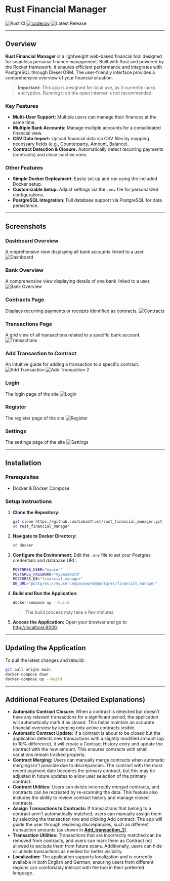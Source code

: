 
# Rust Financial Manager

![Rust CI](https://github.com/LukasTrust/rust_financial_manager/workflows/Rust%20CI/badge.svg) 
[![codecov](https://codecov.io/github/LukasTrust/rust_financial_manager/graph/badge.svg?token=7VRB83BLUS)](https://codecov.io/github/LukasTrust/rust_financial_manager)
![Latest Release](https://img.shields.io/github/v/release/LukasTrust/rust_financial_manager)

---

## Overview

**Rust Financial Manager** is a lightweight web-based financial tool designed for seamless personal finance management. Built with Rust and powered by the Rocket framework, it ensures efficient performance and integrates with PostgreSQL through Diesel ORM. The user-friendly interface provides a comprehensive overview of your financial situation.

> **Important:** This app is designed for local use, as it currently lacks encryption. Running it on the open internet is not recommended.

### Key Features
- **Multi-User Support:** Multiple users can manage their finances at the same time.
- **Multiple Bank Accounts:** Manage multiple accounts for a consolidated financial view.
- **CSV Data Import:** Upload financial data via CSV files by mapping necessary fields (e.g., Counterparty, Amount, Balance).
- **Contract Detection & Closure:** Automatically detect recurring payments (contracts) and close inactive ones.

### Other Features
- **Simple Docker Deployment:** Easily set up and run using the included Docker setup.
- **Customizable Setup:** Adjust settings via the `.env` file for personalized configurations.
- **PostgreSQL Integration:** Full database support via PostgreSQL for data persistence.

---

## Screenshots

### Dashboard Overview
A omprehensive view displaying all bank accounts linked to a user.
![Dashboard](screenshots/dashboard.png)

### Bank Overview
A comprehensive view displaying details of one bank linked to a user.
![Bank Overview](screenshots/bank_view.png)

### Contracts Page
Displays recurring payments or receipts identified as contracts.
![Contracts](screenshots/contracts.png)

### Transactions Page
A grid view of all transactions related to a specific bank account.
![Transactions](screenshots/transactions.png)

### Add Transaction to Contract
An intuitive guide for adding a transaction to a specific contract.
![Add Transaction](screenshots/add_to_contract_1.png)
![Add Transaction 2](screenshots/add_to_contract_2.png)

### Login
The login page of the site
![Login](screenshots/login.png)

### Register
The register page of the site
![Register](screenshots/register.png)

### Settings
The settings page of the site
![Settings](screenshots/settings.png)

---

## Installation

### Prerequisites
- Docker & Docker Compose

### Setup Instructions

1. **Clone the Repository:**
   ```bash
   git clone https://github.com/LukasTrust/rust_financial_manager.git
   cd rust_financial_manager
   ```

2. **Navigate to Docker Directory:**
   ```bash
   cd docker
   ```

3. **Configure the Environment:**
   Edit the `.env` file to set your Postgres credentials and database URL:
   ```bash
   POSTGRES_USER="myuser"
   POSTGRES_PASSWORD="mypassword"
   POSTGRES_DB="financial_manager"
   DB_URL="postgres://myuser:mypassword@postgres/financial_manager"
   ```

4. **Build and Run the Application:**
   ```bash
   docker-compose up --build
   ```
   > The build process may take a few minutes. 

5. **Access the Application:**
   Open your browser and go to [http://localhost:8000](http://localhost:8000).

---

## Updating the Application

To pull the latest changes and rebuild:

```bash
git pull origin main
docker-compose down
docker-compose up --build
```

---

## Additional Features (Detailed Explanations)
- **Automatic Contract Closure:** When a contract is detected but doesn't have any relevant transactions for a significant period, the application will automatically mark it as closed. This helps maintain an accurate financial overview by keeping only active contracts visible.
- **Automatic Contract Update:** If a contract is about to be closed but the application detects new transactions with a slightly modified amount (up to 10% difference), it will create a Contract History entry and update the contract with the new amount. This ensures contracts with small variations remain tracked properly.
- **Contract Merging:** Users can manually merge contracts when automatic merging isn't possible due to discrepancies. The contract with the most recent payment date becomes the primary contract, but this may be adjusted in future updates to allow user selection of the primary contract.
- **Contract Utilities:** Users can delete incorrectly merged contracts, and contracts can be recreated by re-scanning the data. This feature also includes the ability to review contract history and manage closed contracts.
- **Assign Transactions to Contracts:** If transactions that belong to a contract aren't automatically matched, users can manually assign them by selecting the transaction row and clicking Add contract. The app will guide the user through resolving discrepancies, such as different transaction amounts (as shown in [**Add_transaction_2**](#add-transaction-to-contract-window)).
- **Transaction Utilities:** Transactions that are incorrectly matched can be removed from contracts, and users can mark them as Contract not allowed to exclude them from future scans. Additionally, users can hide or unhide transactions as needed for better visibility.
- **Localization:** The application supports localization and is currently available in both English and German, ensuring users from different regions can comfortably interact with the tool in their preferred language.